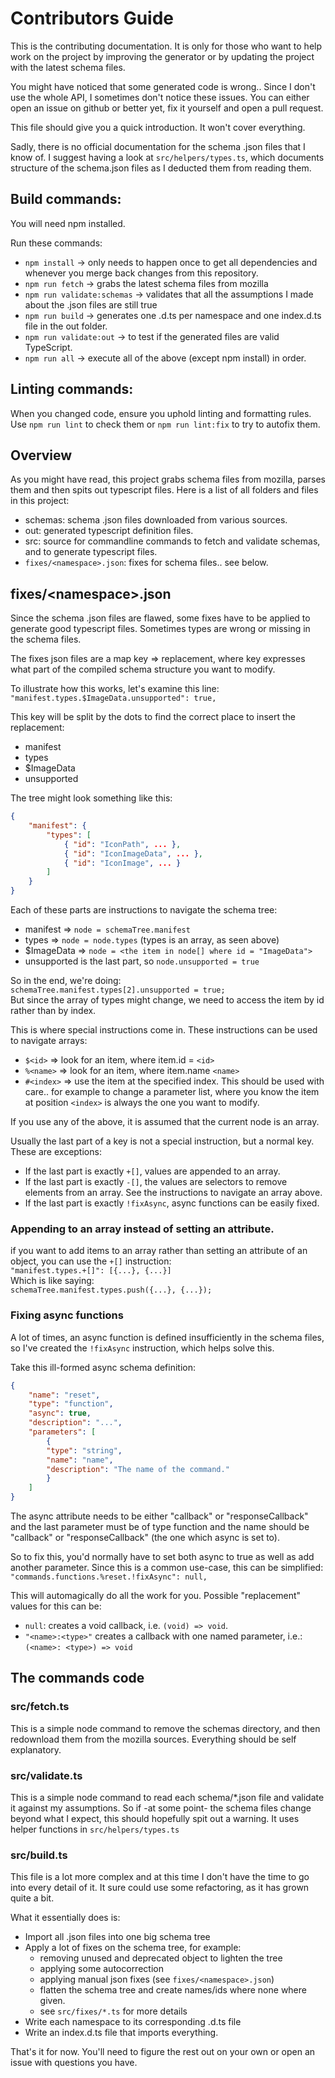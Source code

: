 # Contributors Guide

This is the contributing documentation. It is only for those who want to help work on the project by improving the generator or by updating the project with the latest schema files.

You might have noticed that some generated code is wrong.. Since I don't use the whole API, I sometimes don't notice these issues. You can either open an issue on github or better yet, fix it yourself and open a pull request.

This file should give you a quick introduction. It won't cover everything.

Sadly, there is no official documentation for the schema .json files that I know of. I suggest having a look at `src/helpers/types.ts`, which documents structure of the schema.json files as I deducted them from reading them.

## Build commands:

You will need npm installed.

Run these commands:
* `npm install` -> only needs to happen once to get all dependencies and whenever you merge back changes from this repository.
* `npm run fetch` -> grabs the latest schema files from mozilla
* `npm run validate:schemas` -> validates that all the assumptions I made about the .json files are still true
* `npm run build` -> generates one .d.ts per namespace and one index.d.ts file in the out folder.
* `npm run validate:out` -> to test if the generated files are valid TypeScript.
* `npm run all` -> execute all of the above (except npm install) in order.

## Linting commands:

When you changed code, ensure you uphold linting and formatting rules.
Use `npm run lint` to check them or `npm run lint:fix` to try to autofix them.

## Overview

As you might have read, this project grabs schema files from mozilla, parses them and then spits out typescript files.
Here is a list of all folders and files in this project:
- schemas: schema .json files downloaded from various sources.
- out: generated typescript definition files.
- src: source for commandline commands to fetch and validate schemas, and to generate typescript files.
- `fixes/<namespace>.json`: fixes for schema files.. see below.

## fixes/\<namespace\>.json

Since the schema .json files are flawed, some fixes have to be applied to generate good typescript files. Sometimes types are wrong or missing in the schema files.

The fixes json files are a map key => replacement, where key expresses what part of the compiled schema structure you want to modify.

To illustrate how this works, let's examine this line:  
```"manifest.types.$ImageData.unsupported": true,```

This key will be split by the dots to find the correct place to insert the replacement:
- manifest
- types
- $ImageData
- unsupported

The tree might look something like this:
```json
{
    "manifest": {
        "types": [
            { "id": "IconPath", ... },
            { "id": "IconImageData", ... },
            { "id": "IconImage", ... }
        ]
    }
}
```

Each of these parts are instructions to navigate the schema tree:
- manifest => `node = schemaTree.manifest`
- types => `node = node.types` (types is an array, as seen above)
- $ImageData => `node = <the item in node[] where id = "ImageData">`
- unsupported is the last part, so `node.unsupported = true`

So in the end, we're doing:  
`schemaTree.manifest.types[2].unsupported = true;`  
But since the array of types might change, we need to access the item by id rather than by index.

This is where special instructions come in. These instructions can be used to navigate arrays:
- `$<id>` => look for an item, where item.id = `<id>`
- `%<name>` => look for an item, where item.name `<name>`
- `#<index>` => use the item at the specified index. This should be used with care.. for example to change a parameter list, where you know the item at position `<index>` is always the one you want to modify.

If you use any of the above, it is assumed that the current node is an array.

Usually the last part of a key is not a special instruction, but a normal key. These are exceptions:
- If the last part is exactly `+[]`, values are appended to an array.
- If the last part is exactly `-[]`, the values are selectors to remove elements from an array. See the instructions to navigate an array above.
- If the last part is exactly `!fixAsync`, async functions can be easily fixed.

### Appending to an array instead of setting an attribute.
if you want to add items to an array rather than setting an attribute of an object, you can use the `+[]` instruction:  
`"manifest.types.+[]": [{...}, {...}]`  
Which is like saying:  
`schemaTree.manifest.types.push({...}, {...});`

### Fixing async functions
A lot of times, an async function is defined insufficiently in the schema files, so I've created the `!fixAsync` instruction, which helps solve this.

Take this ill-formed async schema definition:
```json
{
    "name": "reset",
    "type": "function",
    "async": true,
    "description": "...",
    "parameters": [
        {
        "type": "string",
        "name": "name",
        "description": "The name of the command."
        }
    ]
}
```

The async attribute needs to be either "callback" or "responseCallback" and the last parameter must be of type function and the name should be "callback" or "responseCallback" (the one which async is set to).

So to fix this, you'd normally have to set both async to true as well as add another parameter. Since this is a common use-case, this can be simplified:  
```"commands.functions.%reset.!fixAsync": null,```  

This will automagically do all the work for you. Possible "replacement" values for this can be:
- `null`: creates a void callback, i.e. `(void) => void`.
- `"<name>:<type>"` creates a callback with one named parameter, i.e.: `(<name>: <type>) => void`


## The commands code

### src/fetch.ts
This is a simple node command to remove the schemas directory, and then redownload them from the mozilla sources.
Everything should be self explanatory.

### src/validate.ts
This is a simple node command to read each schema/*.json file and validate it against my assumptions. So if -at some point- the schema files change beyond what I expect, this should hopefully spit out a warning. It uses helper functions in `src/helpers/types.ts`

### src/build.ts
This file is a lot more complex and at this time I don't have the time to go into every detail of it. It sure could use some refactoring, as it has grown quite a bit.

What it essentially does is:
- Import all .json files into one big schema tree
- Apply a lot of fixes on the schema tree, for example:
  - removing unused and deprecated object to lighten the tree
  - applying some autocorrection
  - applying manual json fixes (see `fixes/<namespace>.json`)
  - flatten the schema tree and create names/ids where none where given.
  - see `src/fixes/*.ts` for more details
- Write each namespace to its corresponding .d.ts file
- Write an index.d.ts file that imports everything.

That's it for now. You'll need to figure the rest out on your own or open an issue with questions you have.
